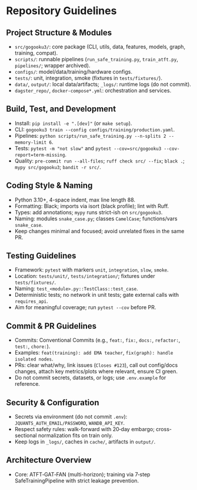 # Repository Guidelines

## Project Structure & Modules
- `src/gogooku3/`: core package (CLI, utils, data, features, models, graph, training, compat).
- `scripts/`: runnable pipelines (`run_safe_training.py`, `train_atft.py`, `pipelines/`; wrapper archived).
- `configs/`: model/data/training/hardware configs.
- `tests/`: unit, integration, smoke (fixtures in `tests/fixtures/`).
- `data/`, `output/`: local data/artifacts; `_logs/`: runtime logs (do not commit).
- `dagster_repo/`, `docker-compose*.yml`: orchestration and services.

## Build, Test, and Development
- Install: `pip install -e ".[dev]"` (or `make setup`).
- CLI: `gogooku3 train --config configs/training/production.yaml`.
- Pipelines: `python scripts/run_safe_training.py --n-splits 2 --memory-limit 6`.
- Tests: `pytest -m "not slow"` and `pytest --cov=src/gogooku3 --cov-report=term-missing`.
- Quality: `pre-commit run --all-files`; `ruff check src/ --fix`; `black .`; `mypy src/gogooku3`; `bandit -r src/`.

## Coding Style & Naming
- Python 3.10+, 4-space indent, max line length 88.
- Formatting: Black; imports via isort (black profile); lint with Ruff.
- Types: add annotations; `mypy` runs strict-ish on `src/gogooku3`.
- Naming: modules `snake_case.py`; classes `CamelCase`; functions/vars `snake_case`.
- Keep changes minimal and focused; avoid unrelated fixes in the same PR.

## Testing Guidelines
- Framework: `pytest` with markers `unit`, `integration`, `slow`, `smoke`.
- Location: `tests/unit/`, `tests/integration/`; fixtures under `tests/fixtures/`.
- Naming: `test_<module>.py::TestClass::test_case`.
- Deterministic tests; no network in unit tests; gate external calls with `requires_api`.
- Aim for meaningful coverage; run `pytest --cov` before PR.

## Commit & PR Guidelines
- Commits: Conventional Commits (e.g., `feat:`, `fix:`, `docs:`, `refactor:`, `test:`, `chore:`).
- Examples: `feat(training): add EMA teacher`, `fix(graph): handle isolated nodes`.
- PRs: clear what/why, link issues (`Closes #123`), call out config/docs changes, attach key metrics/plots where relevant, ensure CI green.
- Do not commit secrets, datasets, or logs; use `.env.example` for reference.

## Security & Configuration
- Secrets via environment (do not commit `.env`): `JQUANTS_AUTH_EMAIL/PASSWORD`, `WANDB_API_KEY`.
- Respect safety rules: walk-forward with 20‑day embargo; cross-sectional normalization fits on train only.
- Keep logs in `_logs/`, caches in `cache/`, artifacts in `output/`.

## Architecture Overview
- Core: ATFT‑GAT‑FAN (multi-horizon); training via 7‑step SafeTrainingPipeline with strict leakage prevention.
